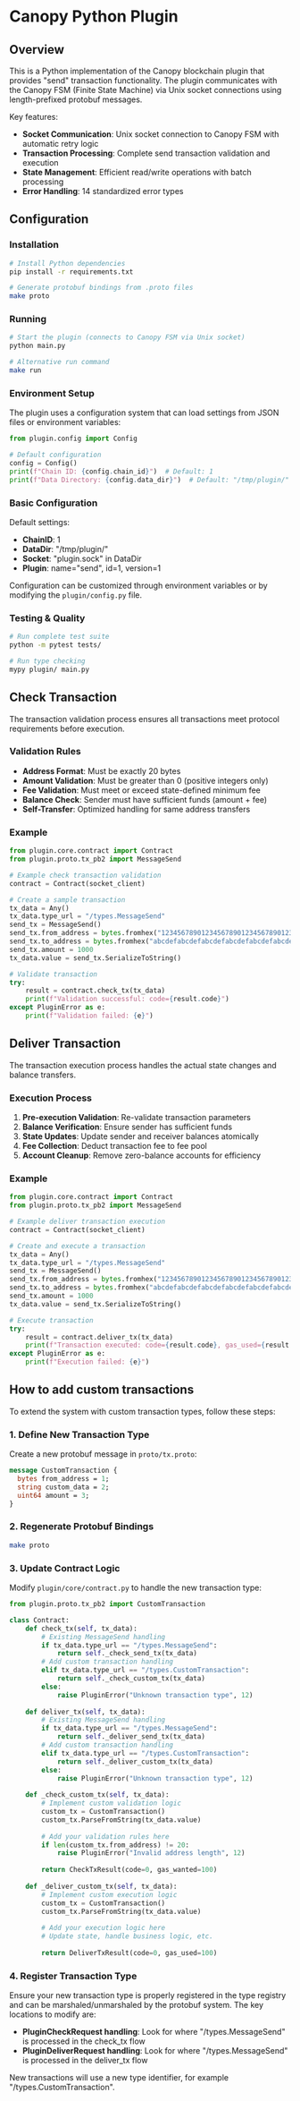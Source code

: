 # Canopy Python Plugin

## Overview

This is a Python implementation of the Canopy blockchain plugin that provides "send" transaction functionality. The plugin communicates with the Canopy FSM (Finite State Machine) via Unix socket connections using length-prefixed protobuf messages.

Key features:
- **Socket Communication**: Unix socket connection to Canopy FSM with automatic retry logic
- **Transaction Processing**: Complete send transaction validation and execution
- **State Management**: Efficient read/write operations with batch processing
- **Error Handling**: 14 standardized error types

## Configuration

### Installation

```bash
# Install Python dependencies
pip install -r requirements.txt

# Generate protobuf bindings from .proto files
make proto
```

### Running

```bash
# Start the plugin (connects to Canopy FSM via Unix socket)
python main.py

# Alternative run command
make run
```

### Environment Setup

The plugin uses a configuration system that can load settings from JSON files or environment variables:

```python
from plugin.config import Config

# Default configuration
config = Config()
print(f"Chain ID: {config.chain_id}")  # Default: 1
print(f"Data Directory: {config.data_dir}")  # Default: "/tmp/plugin/"
```

### Basic Configuration

Default settings:
- **ChainID**: 1
- **DataDir**: "/tmp/plugin/"
- **Socket**: "plugin.sock" in DataDir
- **Plugin**: name="send", id=1, version=1

Configuration can be customized through environment variables or by modifying the `plugin/config.py` file.

### Testing & Quality

```bash
# Run complete test suite
python -m pytest tests/

# Run type checking
mypy plugin/ main.py
```

## Check Transaction

The transaction validation process ensures all transactions meet protocol requirements before execution.

### Validation Rules

- **Address Format**: Must be exactly 20 bytes
- **Amount Validation**: Must be greater than 0 (positive integers only)
- **Fee Validation**: Must meet or exceed state-defined minimum fee
- **Balance Check**: Sender must have sufficient funds (amount + fee)
- **Self-Transfer**: Optimized handling for same address transfers

### Example

```python
from plugin.core.contract import Contract
from plugin.proto.tx_pb2 import MessageSend

# Example check transaction validation
contract = Contract(socket_client)

# Create a sample transaction
tx_data = Any()
tx_data.type_url = "/types.MessageSend"
send_tx = MessageSend()
send_tx.from_address = bytes.fromhex("1234567890123456789012345678901234567890")  # 20 bytes
send_tx.to_address = bytes.fromhex("abcdefabcdefabcdefabcdefabcdefabcdefabcd")    # 20 bytes
send_tx.amount = 1000
tx_data.value = send_tx.SerializeToString()

# Validate transaction
try:
    result = contract.check_tx(tx_data)
    print(f"Validation successful: code={result.code}")
except PluginError as e:
    print(f"Validation failed: {e}")
```

## Deliver Transaction

The transaction execution process handles the actual state changes and balance transfers.

### Execution Process

1. **Pre-execution Validation**: Re-validate transaction parameters
2. **Balance Verification**: Ensure sender has sufficient funds
3. **State Updates**: Update sender and receiver balances atomically
4. **Fee Collection**: Deduct transaction fee to fee pool
5. **Account Cleanup**: Remove zero-balance accounts for efficiency

### Example

```python
from plugin.core.contract import Contract
from plugin.proto.tx_pb2 import MessageSend

# Example deliver transaction execution
contract = Contract(socket_client)

# Create and execute a transaction
tx_data = Any()
tx_data.type_url = "/types.MessageSend"
send_tx = MessageSend()
send_tx.from_address = bytes.fromhex("1234567890123456789012345678901234567890")
send_tx.to_address = bytes.fromhex("abcdefabcdefabcdefabcdefabcdefabcdefabcd")
send_tx.amount = 1000
tx_data.value = send_tx.SerializeToString()

# Execute transaction
try:
    result = contract.deliver_tx(tx_data)
    print(f"Transaction executed: code={result.code}, gas_used={result.gas_used}")
except PluginError as e:
    print(f"Execution failed: {e}")
```

## How to add custom transactions

To extend the system with custom transaction types, follow these steps:

### 1. Define New Transaction Type

Create a new protobuf message in `proto/tx.proto`:

```protobuf
message CustomTransaction {
  bytes from_address = 1;
  string custom_data = 2;
  uint64 amount = 3;
}
```

### 2. Regenerate Protobuf Bindings

```bash
make proto
```

### 3. Update Contract Logic

Modify `plugin/core/contract.py` to handle the new transaction type:

```python
from plugin.proto.tx_pb2 import CustomTransaction

class Contract:
    def check_tx(self, tx_data):
        # Existing MessageSend handling
        if tx_data.type_url == "/types.MessageSend":
            return self._check_send_tx(tx_data)
        # Add custom transaction handling
        elif tx_data.type_url == "/types.CustomTransaction":
            return self._check_custom_tx(tx_data)
        else:
            raise PluginError("Unknown transaction type", 12)
    
    def deliver_tx(self, tx_data):
        # Existing MessageSend handling
        if tx_data.type_url == "/types.MessageSend":
            return self._deliver_send_tx(tx_data)
        # Add custom transaction handling  
        elif tx_data.type_url == "/types.CustomTransaction":
            return self._deliver_custom_tx(tx_data)
        else:
            raise PluginError("Unknown transaction type", 12)
    
    def _check_custom_tx(self, tx_data):
        # Implement custom validation logic
        custom_tx = CustomTransaction()
        custom_tx.ParseFromString(tx_data.value)
        
        # Add your validation rules here
        if len(custom_tx.from_address) != 20:
            raise PluginError("Invalid address length", 12)
            
        return CheckTxResult(code=0, gas_wanted=100)
    
    def _deliver_custom_tx(self, tx_data):
        # Implement custom execution logic
        custom_tx = CustomTransaction()
        custom_tx.ParseFromString(tx_data.value)
        
        # Add your execution logic here
        # Update state, handle business logic, etc.
        
        return DeliverTxResult(code=0, gas_used=100)
```

### 4. Register Transaction Type

Ensure your new transaction type is properly registered in the type registry and can be marshaled/unmarshaled by the protobuf system. The key locations to modify are:

- **PluginCheckRequest handling**: Look for where "/types.MessageSend" is processed in the check_tx flow
- **PluginDeliverRequest handling**: Look for where "/types.MessageSend" is processed in the deliver_tx flow

New transactions will use a new type identifier, for example "/types.CustomTransaction".
